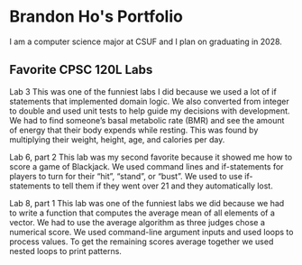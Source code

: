 
# Brandon Ho's Portfolio

I am a computer science major at CSUF and I plan on graduating in 2028.

## Favorite CPSC 120L Labs

Lab 3
This was one of the funniest labs I did because we used a lot of if statements that implemented domain logic. We also converted from integer to double and used unit tests to help guide my decisions with development. We had to find someone’s basal metabolic rate (BMR) and see the amount of energy that their body expends while resting. This was found by multiplying their weight, height, age, and calories per day.

Lab 6, part 2
This lab was my second favorite because it showed me how to score a game of Blackjack. We used command lines and if-statements for players to turn for their “hit”, “stand”, or “bust”. We used to use if-statements to tell them if they went over 21 and they automatically lost.

Lab 8, part 1
This lab was one of the funniest labs we did because we had to write a function that computes the average mean of all elements of a vector. We had to use the average algorithm as three judges chose a numerical score. We used command-line argument inputs and used loops to process values. To get the remaining scores average together we used nested loops to print patterns.